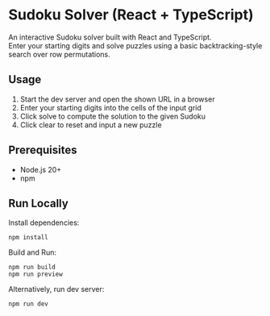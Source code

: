 # Sudoku Solver (React + TypeScript)

An interactive Sudoku solver built with React and TypeScript.  
Enter your starting digits and solve puzzles using a basic backtracking-style search over row permutations.


## Usage
1. Start the dev server and open the shown URL in a browser
2. Enter your starting digits into the cells of the input grid
3. Click solve to compute the solution to the given Sudoku
4. Click clear to reset and input a new puzzle


## Prerequisites

- Node.js 20+ 
- npm


## Run Locally

Install dependencies:
```
npm install
```
Build and Run:
```
npm run build
npm run preview
```

Alternatively, run dev server:
```
npm run dev
```
